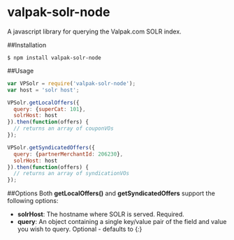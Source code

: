 valpak-solr-node
===================

A javascript library for querying the Valpak.com SOLR index. 


##Installation
```
$ npm install valpak-solr-node
```

##Usage
```javascript
var VPSolr = require('valpak-solr-node');
var host = 'solr host';

VPSolr.getLocalOffers({
  query: {superCat: 101},
  solrHost: host
}).then(function(offers) {
  // returns an array of couponVOs
});

VPSolr.getSyndicatedOffers({
  query: {partnerMerchantId: 206230},
  solrHost: host
}).then(function(offers) {
  // returns an array of syndicationVOs
});
```

##Options
Both **getLocalOffers()** and **getSyndicatedOffers** support the following options:
- **solrHost**: The hostname where SOLR is served. Required.
- **query**: An object containing a single key/value pair of the field and value you wish to query. Optional - defaults to {*:*}